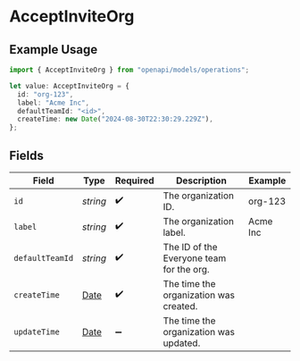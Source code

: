 # AcceptInviteOrg

## Example Usage

```typescript
import { AcceptInviteOrg } from "openapi/models/operations";

let value: AcceptInviteOrg = {
  id: "org-123",
  label: "Acme Inc",
  defaultTeamId: "<id>",
  createTime: new Date("2024-08-30T22:30:29.229Z"),
};
```

## Fields

| Field                                                                                         | Type                                                                                          | Required                                                                                      | Description                                                                                   | Example                                                                                       |
| --------------------------------------------------------------------------------------------- | --------------------------------------------------------------------------------------------- | --------------------------------------------------------------------------------------------- | --------------------------------------------------------------------------------------------- | --------------------------------------------------------------------------------------------- |
| `id`                                                                                          | *string*                                                                                      | :heavy_check_mark:                                                                            | The organization ID.                                                                          | org-123                                                                                       |
| `label`                                                                                       | *string*                                                                                      | :heavy_check_mark:                                                                            | The organization label.                                                                       | Acme Inc                                                                                      |
| `defaultTeamId`                                                                               | *string*                                                                                      | :heavy_check_mark:                                                                            | The ID of the Everyone team for the org.                                                      |                                                                                               |
| `createTime`                                                                                  | [Date](https://developer.mozilla.org/en-US/docs/Web/JavaScript/Reference/Global_Objects/Date) | :heavy_check_mark:                                                                            | The time the organization was created.                                                        |                                                                                               |
| `updateTime`                                                                                  | [Date](https://developer.mozilla.org/en-US/docs/Web/JavaScript/Reference/Global_Objects/Date) | :heavy_minus_sign:                                                                            | The time the organization was updated.                                                        |                                                                                               |